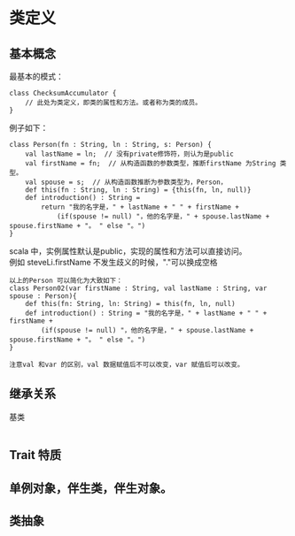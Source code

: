 # 类定义
## 基本概念
最基本的模式：
```
class ChecksumAccumulator {
    // 此处为类定义，即类的属性和方法。或者称为类的成员。
}
```
例子如下：
```
class Person(fn : String, ln : String, s: Person) {
    val lastName = ln;  // 没有private修饰符，则认为是public
    val firstName = fn;  // 从构造函数的参数类型，推断firstName 为String 类型。
    val spouse = s;  // 从构造函数推断为参数类型为，Person，
    def this(fn : String, ln : String) = {this(fn, ln, null)}
    def introduction() : String =
        return "我的名字是，" + lastName + " " + firstName +
            (if(spouse != null) "，他的名字是，" + spouse.lastName + spouse.firstName + "。 " else "。")
}
```
scala 中，实例属性默认是public，实现的属性和方法可以直接访问。  
例如 steveLi.firstName 不发生歧义的时候，"."可以换成空格
```
以上的Person 可以简化为大致如下：
class Person02(var firstName : String, val lastName : String, var spouse : Person){
    def this(fn: String, ln: String) = this(fn, ln, null)
    def introduction() : String = "我的名字是，" + lastName + " " + firstName +
        (if(spouse != null) "，他的名字是，" + spouse.lastName + spouse.firstName + "。 " else "。")
}

注意val 和var 的区别，val 数据赋值后不可以改变，var 赋值后可以改变。
```


## 继承关系
基类
```

```




## Trait 特质





## 单例对象，伴生类，伴生对象。



## 类抽象